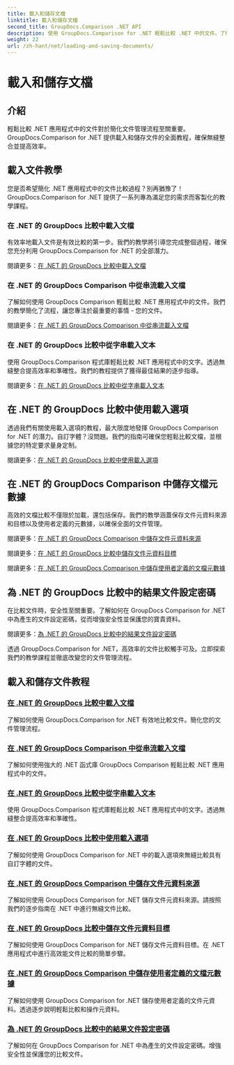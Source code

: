 ```yaml
---
title: 載入和儲存文檔
linktitle: 載入和儲存文檔
second_title: GroupDocs.Comparison .NET API
description: 使用 GroupDocs.Comparison for .NET 輕鬆比較 .NET 中的文件。了解載入、儲存和利用載入選項以實現高效的文件管理。
weight: 22
url: /zh-hant/net/loading-and-saving-documents/
---
```


# 載入和儲存文檔

## 介紹

輕鬆比較 .NET 應用程式中的文件對於簡化文件管理流程至關重要。 GroupDocs.Comparison for .NET 提供載入和儲存文件的全面教程，確保無縫整合並提高效率。

## 載入文件教學

您是否希望簡化 .NET 應用程式中的文件比較過程？別再猶豫了！ GroupDocs.Comparison for .NET 提供了一系列專為滿足您的需求而客製化的教學課程。

### 在 .NET 的 GroupDocs 比較中載入文檔

有效率地載入文件是有效比較的第一步。我們的教學將引導您完成整個過程，確保您充分利用 GroupDocs.Comparison for .NET 的全部潛力。

閱讀更多：[在 .NET 的 GroupDocs 比較中載入文檔](./loading-documents/)

### 在 .NET 的 GroupDocs Comparison 中從串流載入文檔

了解如何使用 GroupDocs Comparison 輕鬆比較 .NET 應用程式中的文件。我們的教學簡化了流程，讓您專注於最重要的事情 - 您的文件。

閱讀更多：[在 .NET 的 GroupDocs Comparison 中從串流載入文檔](./loading-documents-from-stream/)

### 在 .NET 的 GroupDocs 比較中從字串載入文本

使用 GroupDocs.Comparison 程式庫輕鬆比較 .NET 應用程式中的文字。透過無縫整合提高效率和準確性。我們的教程提供了獲得最佳結果的逐步指導。

閱讀更多：[在 .NET 的 GroupDocs 比較中從字串載入文本](./loading-text-from-string/)

## 在 .NET 的 GroupDocs 比較中使用載入選項

透過我們有關使用載入選項的教程，最大限度地發揮 GroupDocs Comparison for .NET 的潛力。自訂字體？沒問題。我們的指南可確保您輕鬆比較文檔，並根據您的特定要求量身定制。

閱讀更多：[在 .NET 的 GroupDocs 比較中使用載入選項](./using-load-options/)

## 在 .NET 的 GroupDocs Comparison 中儲存文檔元數據

高效的文檔比較不僅限於加載，還包括保存。我們的教學涵蓋保存文件元資料來源和目標以及使用者定義的元數據，以確保全面的文件管理。

閱讀更多：[在 .NET 的 GroupDocs Comparison 中儲存文件元資料來源](./saving-documents-metadata-source/)

閱讀更多：[在 .NET 的 GroupDocs 比較中儲存文件元資料目標](./saving-documents-metadata-target/)

閱讀更多：[在 .NET 的 GroupDocs Comparison 中儲存使用者定義的文檔元數據](./saving-user-defined-document-metadata/)

## 為 .NET 的 GroupDocs 比較中的結果文件設定密碼

在比較文件時，安全性至關重要。了解如何在 GroupDocs Comparison for .NET 中為產生的文件設定密碼，從而增強安全性並保護您的寶貴資料。

閱讀更多：[為 .NET 的 GroupDocs 比較中的結果文件設定密碼](./setting-password-for-resultant-document/)

透過 GroupDocs.Comparison for .NET，高效率的文件比較觸手可及。立即探索我們的教學課程並徹底改變您的文件管理流程。
## 載入和儲存文件教程
### [在 .NET 的 GroupDocs 比較中載入文檔](./loading-documents/)
了解如何使用 GroupDocs.Comparison for .NET 有效地比較文件。簡化您的文件管理流程。
### [在 .NET 的 GroupDocs Comparison 中從串流載入文檔](./loading-documents-from-stream/)
了解如何使用強大的 .NET 函式庫 GroupDocs Comparison 輕鬆比較 .NET 應用程式中的文件。
### [在 .NET 的 GroupDocs 比較中從字串載入文本](./loading-text-from-string/)
使用 GroupDocs.Comparison 程式庫輕鬆比較 .NET 應用程式中的文字。透過無縫整合提高效率和準確性。
### [在 .NET 的 GroupDocs 比較中使用載入選項](./using-load-options/)
了解如何使用 GroupDocs Comparison for .NET 中的載入選項來無縫比較具有自訂字體的文件。
### [在 .NET 的 GroupDocs Comparison 中儲存文件元資料來源](./saving-documents-metadata-source/)
了解如何使用 GroupDocs Comparison for .NET 儲存文件元資料來源。請按照我們的逐步指南在 .NET 中進行無縫文件比較。
### [在 .NET 的 GroupDocs 比較中儲存文件元資料目標](./saving-documents-metadata-target/)
了解如何使用 GroupDocs Comparison for .NET 儲存文件元資料目標。在 .NET 應用程式中進行高效能文件比較的簡單步驟。
### [在 .NET 的 GroupDocs Comparison 中儲存使用者定義的文檔元數據](./saving-user-defined-document-metadata/)
了解如何使用 GroupDocs Comparison for .NET 儲存使用者定義的文件元資料。透過逐步說明輕鬆比較和操作元資料。
### [為 .NET 的 GroupDocs 比較中的結果文件設定密碼](./setting-password-for-resultant-document/)
了解如何在 GroupDocs Comparison for .NET 中為產生的文件設定密碼。增強安全性並保護您的比較文件。